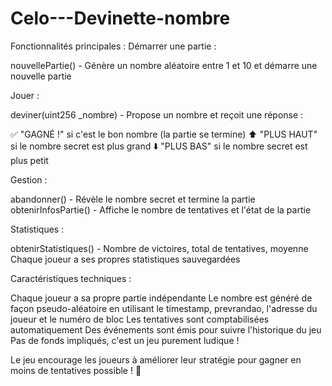 # Celo---Devinette-nombre

Fonctionnalités principales :
Démarrer une partie :

nouvellePartie() - Génère un nombre aléatoire entre 1 et 10 et démarre une nouvelle partie

Jouer :

deviner(uint256 _nombre) - Propose un nombre et reçoit une réponse :

✅ "GAGNÉ !" si c'est le bon nombre (la partie se termine)
⬆️ "PLUS HAUT" si le nombre secret est plus grand
⬇️ "PLUS BAS" si le nombre secret est plus petit



Gestion :

abandonner() - Révèle le nombre secret et termine la partie
obtenirInfosPartie() - Affiche le nombre de tentatives et l'état de la partie

Statistiques :

obtenirStatistiques() - Nombre de victoires, total de tentatives, moyenne
Chaque joueur a ses propres statistiques sauvegardées

Caractéristiques techniques :

Chaque joueur a sa propre partie indépendante
Le nombre est généré de façon pseudo-aléatoire en utilisant le timestamp, prevrandao, l'adresse du joueur et le numéro de bloc
Les tentatives sont comptabilisées automatiquement
Des événements sont émis pour suivre l'historique du jeu
Pas de fonds impliqués, c'est un jeu purement ludique !

Le jeu encourage les joueurs à améliorer leur stratégie pour gagner en moins de tentatives possible ! 🎯
